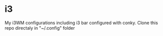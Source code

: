 # i3
My i3WM configurations including i3 bar configured with conky.
Clone this repo directaly in "~/.config" folder 
